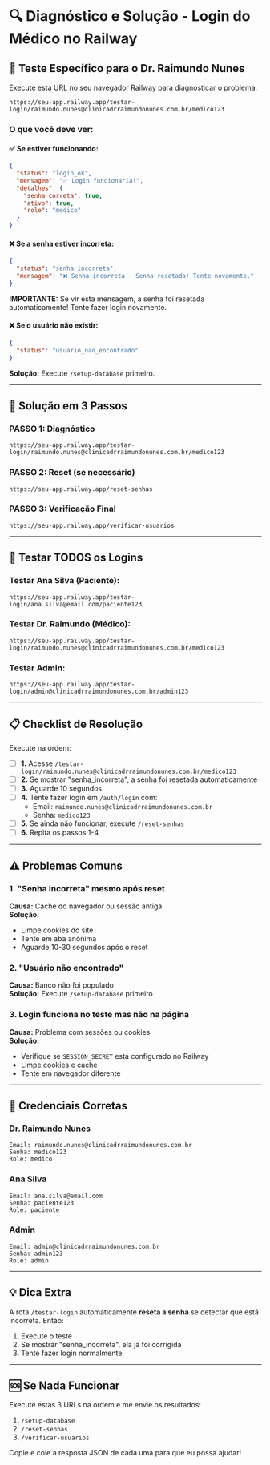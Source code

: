 # 🔍 Diagnóstico e Solução - Login do Médico no Railway

## 🎯 Teste Específico para o Dr. Raimundo Nunes

Execute esta URL no seu navegador Railway para diagnosticar o problema:

```
https://seu-app.railway.app/testar-login/raimundo.nunes@clinicadrraimundonunes.com.br/medico123
```

### O que você deve ver:

#### ✅ **Se estiver funcionando:**
```json
{
  "status": "login_ok",
  "mensagem": "✅ Login funcionaria!",
  "detalhes": {
    "senha_correta": true,
    "ativo": true,
    "role": "medico"
  }
}
```

#### ❌ **Se a senha estiver incorreta:**
```json
{
  "status": "senha_incorreta",
  "mensagem": "❌ Senha incorreta - Senha resetada! Tente novamente."
}
```
**IMPORTANTE:** Se vir esta mensagem, a senha foi resetada automaticamente! Tente fazer login novamente.

#### ❌ **Se o usuário não existir:**
```json
{
  "status": "usuario_nao_encontrado"
}
```
**Solução:** Execute `/setup-database` primeiro.

---

## 🔧 Solução em 3 Passos

### **PASSO 1: Diagnóstico**
```
https://seu-app.railway.app/testar-login/raimundo.nunes@clinicadrraimundonunes.com.br/medico123
```

### **PASSO 2: Reset (se necessário)**
```
https://seu-app.railway.app/reset-senhas
```

### **PASSO 3: Verificação Final**
```
https://seu-app.railway.app/verificar-usuarios
```

---

## 🧪 Testar TODOS os Logins

### Testar Ana Silva (Paciente):
```
https://seu-app.railway.app/testar-login/ana.silva@email.com/paciente123
```

### Testar Dr. Raimundo (Médico):
```
https://seu-app.railway.app/testar-login/raimundo.nunes@clinicadrraimundonunes.com.br/medico123
```

### Testar Admin:
```
https://seu-app.railway.app/testar-login/admin@clinicadrraimundonunes.com.br/admin123
```

---

## 📋 Checklist de Resolução

Execute na ordem:

- [ ] **1.** Acesse `/testar-login/raimundo.nunes@clinicadrraimundonunes.com.br/medico123`
- [ ] **2.** Se mostrar "senha_incorreta", a senha foi resetada automaticamente
- [ ] **3.** Aguarde 10 segundos
- [ ] **4.** Tente fazer login em `/auth/login` com:
  - Email: `raimundo.nunes@clinicadrraimundonunes.com.br`
  - Senha: `medico123`
- [ ] **5.** Se ainda não funcionar, execute `/reset-senhas`
- [ ] **6.** Repita os passos 1-4

---

## ⚠️ Problemas Comuns

### 1. "Senha incorreta" mesmo após reset
**Causa:** Cache do navegador ou sessão antiga  
**Solução:** 
- Limpe cookies do site
- Tente em aba anônima
- Aguarde 10-30 segundos após o reset

### 2. "Usuário não encontrado"
**Causa:** Banco não foi populado  
**Solução:** Execute `/setup-database` primeiro

### 3. Login funciona no teste mas não na página
**Causa:** Problema com sessões ou cookies  
**Solução:**
- Verifique se `SESSION_SECRET` está configurado no Railway
- Limpe cookies e cache
- Tente em navegador diferente

---

## 🔐 Credenciais Corretas

### Dr. Raimundo Nunes
```
Email: raimundo.nunes@clinicadrraimundonunes.com.br
Senha: medico123
Role: medico
```

### Ana Silva
```
Email: ana.silva@email.com
Senha: paciente123
Role: paciente
```

### Admin
```
Email: admin@clinicadrraimundonunes.com.br
Senha: admin123
Role: admin
```

---

## 💡 Dica Extra

A rota `/testar-login` automaticamente **reseta a senha** se detectar que está incorreta. Então:

1. Execute o teste
2. Se mostrar "senha_incorreta", ela já foi corrigida
3. Tente fazer login normalmente

---

## 🆘 Se Nada Funcionar

Execute estas 3 URLs na ordem e me envie os resultados:

1. `/setup-database`
2. `/reset-senhas`
3. `/verificar-usuarios`

Copie e cole a resposta JSON de cada uma para que eu possa ajudar!
